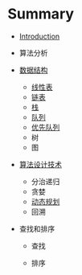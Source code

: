 # Summary

* [Introduction](README.md)
* 算法分析
* [数据结构](数据结构.md)
  * [线性表](数据结构/线性表.md)
  * [链表](数据结构/链表.md)
  * [栈](数据结构/栈.md)
  * [队列](数据结构/队列.md)
  * [优先队列](数据结构/优先队列.md)
  * 树
  * 图
* [算法设计技术](suan-fa-she-ji-ji-zhu.md)

  * 分治递归
  * 贪婪
  * [动态规划](动态规划.md)
  * 回溯

* 查找和排序

  * 查找

  * 排序



